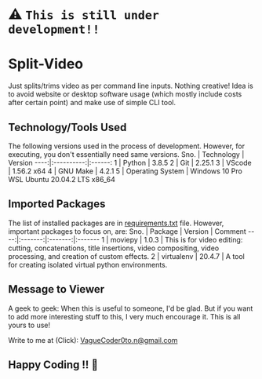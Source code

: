 # :warning: `This is still under development!!`
# Split-Video
Just splits/trims video as per command line inputs. Nothing creative! Idea is to avoid website or desktop software usage (which mostly include costs after certain point) and make use of simple CLI tool.

## Technology/Tools Used
The following versions used in the process of development. However, for executing, you don't essentially need same versions.
Sno. | Technology | Version
----:|:----------:|:------:
1 | Python | 3.8.5
2 | Git | 2.25.1
3 | VScode | 1.56.2 x64
4 | GNU Make | 4.2.1
5 | Operating System | Windows 10 Pro WSL Ubuntu 20.04.2 LTS x86_64

## Imported Packages
The list of installed packages are in [requirements.txt](requirements.txt) file. However, important packages to focus on, are:
Sno. | Package | Version | Comment
----:|:-------:|:-------:|:-------
1 | moviepy | 1.0.3 | This is for video editing: cutting, concatenations, title insertions, video compositing, video processing, and creation of custom effects.
2 | virtualenv | 20.4.7 | A tool for creating isolated virtual python environments.


## Message to Viewer
A geek to geek: When this is useful to someone, I'd be glad. But if you want to add more interesting stuff to this, I very much encourage it. This is all yours to use!

Write to me at (Click): [VagueCoder0to.n@gmail.com](mailto:VagueCoder0to.n@gmail.com?subject=%5BGITHUB%3A%20Split-Video%5D%20Your%20Subject%20Here&body=Hello%20Vague%2C%0A%0A)

## Happy Coding !! :metal: